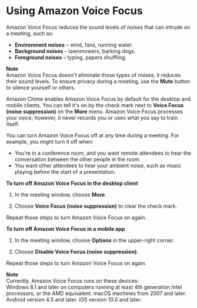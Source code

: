 # Using Amazon Voice Focus<a name="voice-focus"></a>

Amazon Voice Focus reduces the sound levels of noises that can intrude on a meeting, such as: 
+ **Environment noises** – wind, fans, running water\.
+ **Background noises** – lawnmowers, barking dogs\.
+ **Foreground noises** – typing, papers shuffling\.

**Note**  
Amazon Voice Focus doesn't eliminate those types of noises; it reduces their sound levels\. To ensure privacy during a meeting, use the **Mute** button to silence yourself or others\.

Amazon Chime enables Amazon Voice Focus by default for the desktop and mobile clients\. You can tell it's on by the check mark next to **Voice Focus \(noise suppression\)** on the **More** menu\. Amazon Voice Focus processes your voice; however, it never records you or uses what you say to train itself\.

You can turn Amazon Voice Focus off at any time during a meeting\. For example, you might turn it off when:
+ You're in a conference room, and you want remote attendees to hear the conversation between the other people in the room\.
+ You want other attendees to hear your ambient noise, such as music playing before the start of a presentation\.

**To turn off Amazon Voice Focus in the desktop client**

1. In the meeting window, choose **More**\.

1. Choose **Voice Focus \(noise suppression\)** to clear the check mark\.

Repeat those steps to turn Amazon Voice Focus on again\.

**To turn off Amazon Voice Focus in a mobile app**

1. In the meeting window, choose **Options** in the upper\-right corner\.

1. Choose **Disable Voice Focus \(noise suppression\)**\.

Repeat those steps to turn Amazon Voice Focus on again\.

**Note**  
Currently, Amazon Voice Focus runs on these devices:  
Windows 8\.1 and later on computers running at least 4th generation Intel processors, or the AMD equivalent\.
macOS machines from 2007 and later\.
Android version 4\.5 and later\.
iOS version 10\.0 and later\.
